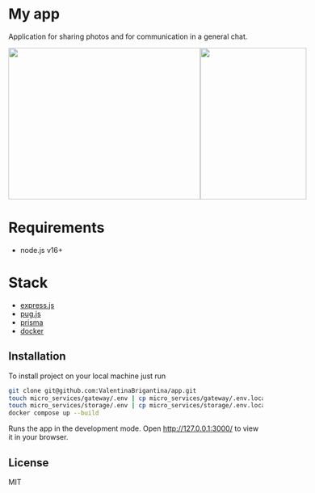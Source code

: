 # My app
Application for sharing photos and for communication in a general chat.

<div style="display: flex; flex-direction: row; justify-content: space-between;">
    <img src="https://s1.hostingkartinok.com/uploads/images/2022/09/5354d05c1d5e7abdde2f8caeb8ededa5.png" width="380" height="300">
    <img src="https://s1.hostingkartinok.com/uploads/images/2022/09/ebd3e4480b0720829b7753682158e8e3.png" width="210" height="300">
</div>

# Requirements
- node.js v16+

# Stack
- [express.js](https://expressjs.com/)
- [pug.js](https://pugjs.org/api/getting-started.html)
- [prisma](https://www.prisma.io/express)
- [docker](https://docs.docker.com/)


## Installation
To install project on your local machine just run

```bash
git clone git@github.com:ValentinaBrigantina/app.git
touch micro_services/gateway/.env | cp micro_services/gateway/.env.local micro_services/gateway/.env
touch micro_services/storage/.env | cp micro_services/storage/.env.local micro_services/storage/.env
docker compose up --build
```
Runs the app in the development mode.
Open http://127.0.0.1:3000/ to view it in your browser.

## License
MIT
